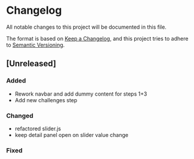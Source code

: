 # Changelog
All notable changes to this project will be documented in this file.

The format is based on [Keep a Changelog](https://keepachangelog.com/en/1.0.0/),
and this project tries to adhere to [Semantic Versioning](https://semver.org/spec/v2.0.0.html).

## [Unreleased]

### Added

- Rework navbar and add dummy content for steps 1+3
- Add new challenges step

### Changed
- refactored slider.js
- keep detail panel open on slider value change

### Fixed

